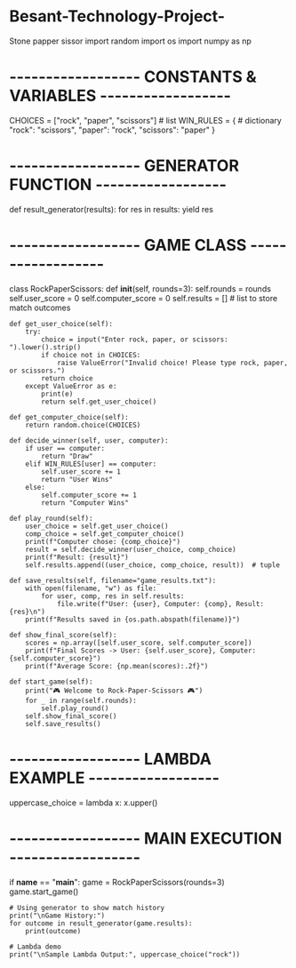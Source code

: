 # Besant-Technology-Project-
Stone papper sissor
import random
import os
import numpy as np

# ------------------ CONSTANTS & VARIABLES ------------------
CHOICES = ["rock", "paper", "scissors"]  # list
WIN_RULES = {  # dictionary
    "rock": "scissors",
    "paper": "rock",
    "scissors": "paper"
}

# ------------------ GENERATOR FUNCTION ------------------
def result_generator(results):
    for res in results:
        yield res

# ------------------ GAME CLASS ------------------
class RockPaperScissors:
    def __init__(self, rounds=3):
        self.rounds = rounds
        self.user_score = 0
        self.computer_score = 0
        self.results = []  # list to store match outcomes
    
    def get_user_choice(self):
        try:
            choice = input("Enter rock, paper, or scissors: ").lower().strip()
            if choice not in CHOICES:
                raise ValueError("Invalid choice! Please type rock, paper, or scissors.")
            return choice
        except ValueError as e:
            print(e)
            return self.get_user_choice()

    def get_computer_choice(self):
        return random.choice(CHOICES)

    def decide_winner(self, user, computer):
        if user == computer:
            return "Draw"
        elif WIN_RULES[user] == computer:
            self.user_score += 1
            return "User Wins"
        else:
            self.computer_score += 1
            return "Computer Wins"

    def play_round(self):
        user_choice = self.get_user_choice()
        comp_choice = self.get_computer_choice()
        print(f"Computer chose: {comp_choice}")
        result = self.decide_winner(user_choice, comp_choice)
        print(f"Result: {result}")
        self.results.append((user_choice, comp_choice, result))  # tuple

    def save_results(self, filename="game_results.txt"):
        with open(filename, "w") as file:
            for user, comp, res in self.results:
                file.write(f"User: {user}, Computer: {comp}, Result: {res}\n")
        print(f"Results saved in {os.path.abspath(filename)}")

    def show_final_score(self):
        scores = np.array([self.user_score, self.computer_score])
        print(f"Final Scores -> User: {self.user_score}, Computer: {self.computer_score}")
        print(f"Average Score: {np.mean(scores):.2f}")

    def start_game(self):
        print("🎮 Welcome to Rock-Paper-Scissors 🎮")
        for _ in range(self.rounds):
            self.play_round()
        self.show_final_score()
        self.save_results()

# ------------------ LAMBDA EXAMPLE ------------------
uppercase_choice = lambda x: x.upper()

# ------------------ MAIN EXECUTION ------------------
if __name__ == "__main__":
    game = RockPaperScissors(rounds=3)
    game.start_game()

    # Using generator to show match history
    print("\nGame History:")
    for outcome in result_generator(game.results):
        print(outcome)

    # Lambda demo
    print("\nSample Lambda Output:", uppercase_choice("rock"))
